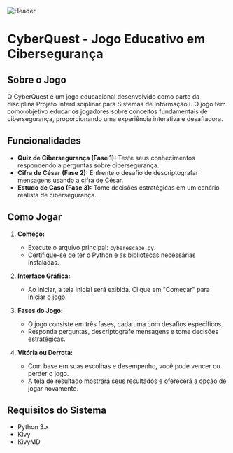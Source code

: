 ![Header](./assets/images/header-cyberescape.png)

# CyberQuest - Jogo Educativo em Cibersegurança

## Sobre o Jogo
 O CyberQuest é um jogo educacional desenvolvido como parte da disciplina Projeto Interdisciplinar para Sistemas de Informação I. O jogo tem como objetivo educar os jogadores sobre conceitos fundamentais de cibersegurança, proporcionando uma experiência interativa e desafiadora.
 
## Funcionalidades
- **Quiz de Cibersegurança (Fase 1):** Teste seus conhecimentos respondendo a perguntas sobre cibersegurança.
- **Cifra de César (Fase 2):** Enfrente o desafio de descriptografar mensagens usando a cifra de César.
- **Estudo de Caso (Fase 3):** Tome decisões estratégicas em um cenário realista de cibersegurança.

## Como Jogar
1. **Começo:**
   - Execute o arquivo principal: `cyberescape.py`.
   - Certifique-se de ter o Python e as bibliotecas necessárias instaladas.

2. **Interface Gráfica:**
   - Ao iniciar, a tela inicial será exibida. Clique em "Começar" para iniciar o jogo.

3. **Fases do Jogo:**
   - O jogo consiste em três fases, cada uma com desafios específicos.
   - Responda perguntas, descriptografe mensagens e tome decisões estratégicas.

4. **Vitória ou Derrota:**
   - Com base em suas escolhas e desempenho, você pode vencer ou perder o jogo.
   - A tela de resultado mostrará seus resultados e oferecerá a opção de jogar novamente.

## Requisitos do Sistema
- Python 3.x
- Kivy
- KivyMD

